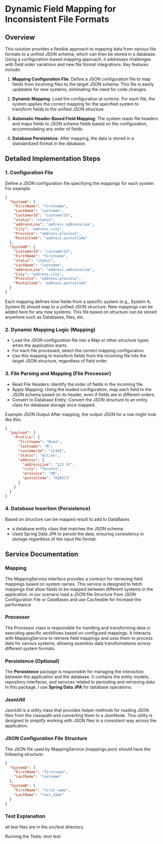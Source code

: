 # Dynamic Field Mapping for Inconsistent File Formats

## Overview

This solution provides a flexible approach to mapping data from various file formats to a unified JSON schema, which can then be stored in a database. Using a configuration-based mapping approach, it addresses challenges with field order variations and new file format integrations. Key features include:

1. **Mapping Configuration File**: Define a JSON configuration file to map fields from incoming files to the target JSON schema. This file is easily updatable for new systems, eliminating the need for code changes.

2. **Dynamic Mapping**: Load the configuration at runtime. For each file, the system applies the correct mapping for the specified system to transform fields to the unified JSON structure.

3. **Automatic Header-Based Field Mapping**: The system reads file headers and maps fields to JSON schema fields based on the configuration, accommodating any order of fields.

4. **Database Persistence**: After mapping, the data is stored in a standardized format in the database.

## Detailed Implementation Steps

### 1. Configuration File

Define a JSON configuration file specifying the mappings for each system. For example:

```json
{
  "SystemA": {
    "FirstName": "firstname",
    "LastName": "lastname",
    "CustomerId": "customerId",
    "status": "status",
    "addressLine": "address.addressLine",
    "City": "address.city",
    "Province": "address.province",
    "PostalCode": "address.postalCode"
  },
  "SystemB": {
    "CustomerId": "customerId",
    "FirstName": "firstname",
    "status": "status",
    "LastName": "lastname",
    "addressLine": "address.addressLine",
    "City": "address.city",
    "Province": "address.province",
    "PostalCode": "address.postalCode"
  }
}
```
Each mapping defines how fields from a specific system (e.g., System A, System B) should map to a unified JSON structure. New mappings can be added here for any new systems.
This file based on structure can be stored anywhere such as Databases, files, etc.

### 2. Dynamic Mapping Logic (Mapping)

- Load the JSON configuration file into a Map or other structure types when the application starts.
- For each file processed, select the correct mapping configuration.
- Use this mapping to transform fields from the incoming file into the target JSON structure, regardless of field order.

### 3. File Parsing and Mapping (File Processor)

- Read File Headers: Identify the order of fields in the incoming file.
- Apply Mapping: Using the loaded configuration, map each field to the JSON schema based on its header, even if fields are in different orders.
- Convert to Database Entity: Convert the JSON structure to an entity class for database storage once mapped.


Example JSON Output
After mapping, the output JSON for a row might look like this:
```json
{
  "payload": {
    "Profile": {
      "firstname": "Nima",
      "lastname": "M",
      "customerId": "12345",
      "status": "Active",
      "address": {
        "addressLine": "123 St",
        "city": "Toronto",
        "province": "ON",
        "postalCode": "A1B2C3"
      }
    }
  }
}
```

### 4. Database Insertion (Persistence)
Based on structure can be mapped result to add to DataBases
- a database entity class that matches the JSON schema.
- Used Spring Data JPA to persist the data, ensuring consistency in storage regardless of the input file format.


## Service Documentation

### Mapping

The MappingService interface provides a contract for retrieving field mappings based on system names. This service is designed to fetch mappings that allow fields to be mapped between different systems in the application.
in our scenario load a JSON file Structure from JSON Configuration File or DataBases and use Cacheable for Increase the performance


### Processor
The Processor class is responsible for handling and transforming data or executing specific workflows based on configured mappings. It interacts with MappingService to retrieve field mappings and uses them to process data for various systems, allowing seamless data transformations across different system formats.

### Persistence (Optional)

The **Persistence** package is responsible for managing the interaction between the application and the database. It contains the entity models, repository interfaces, and services related to persisting and retrieving data. In this package, I use **Spring Data JPA** for database operations.

### JsonUtil
JsonUtil is a utility class that provides helper methods for reading JSON files from the classpath and converting them to a JsonNode. This utility is designed to simplify working with JSON files in a consistent way across the application.

### JSON Configuration File Structure
The JSON file used by MappingService (mappings.json) should have the following structure:

```json
{
  "SystemA": {
    "FirstName": "firstname",
    "LastName": "lastname"
  },
  "SystemB": {
    "FirstName": "first_name",
    "LastName": "last_name"
  }
}
```

### Test Explanation
all test files are in the src/test directory.

Running the Tests:
mvn test